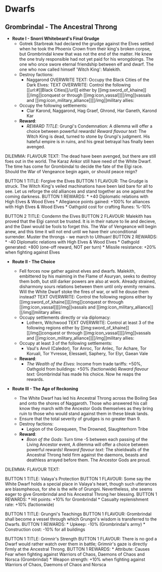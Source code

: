 # Dwarfs

## Grombrindal - The Ancestral Throng
* **Route I - Snorri Whitebeard's Final Grudge**
  * Gotrek Starbreak had declared the grudge against the Elves settled when he took the Phoenix Crown from their king's broken corpse, but Grombrindal knew that was not the end of the matter. He knew the one truly responsible had not yet paid for his wrongdoings. The one who once swore eternal friendship between elf and dwarf. The one who now called himself 'Witch King': Malekith.
  * Destroy factions:
    * Naggarond
OVERWRITE TEXT: Occupy the Black Cities of the Dark Elves:
TEXT OVERWRITE: Control the following [[url:#]]Black Cities[[/url]] either by [[img:sword_of_khaine]][[/img]]conquest or through [[img:icon_vassal]][[/img]]vassals and [[img:icon_military_alliance]][[/img]]military allies:
  * Occupy the following settlements:
    * Clar Karond, Naggarond, Hag Graef, Ghrond, Har Ganeth, Karond Kar
  * **Reward**:
    * _REWARD TITLE_: Grungi's Condemnation: A dilemma will offer a choice between powerful rewards!
_Reward flavour text:_ The Witch King is dead, turned to stone by Grungi's judgment. His hateful empire is in ruins, and his great betrayal has finally been avenged.

DILEMMA:
FLAVOUR TEXT: The dead have been avenged, but there are still foes out in the world. The Karaz Ankor still have need of the White Dwarf. The time has come for Grombindal to decide the fate of the Elgi race. Should the War of Vengeance begin again, or should peace reign?

BUTTON 1 TITLE: Forgive the Elves
BUTTON 1 FLAVOUR: The Grudge is struck. The Witch King's veiled machinations have been laid bare for all to see. Let us reforge the old alliances and stand together as one against the coming darkness.
BUTTON 1 REWARDS: 
    * +40 Diplomatic relations with High Elves & Wood Elves
    * Allegiance points gained: +100% for alliances with High Elves & Wood Elves
    * Oathgold cost for crafting Runes: %-10%

BUTTON 2 TITLE: Condemn the Elves
BUTTON 2 FLAVOUR: Malekith has proved that the Elgi cannot be trusted. It is in their nature to lie and decieve, and the Dawi would be fools to forget this. The War of Vengeance will begin anew, and this time it will not end until we have their unconditional surrender. Muster the throngs - we march to Ulthuan!
BUTTON 2 REWARDS:
    * -40 Diplomatic relations with High Elves & Wood Elves
    * Oathgold generated: +800 (one-off reward, NOT per turn)
    * Missile resistance: +20% when fighting against Elves

* **Route II - The Choice**
  * Fell forces now gather against elves and dwarfs. Malekith, embittered by his maiming in the Flame of Asuryan, seeks to destroy them both, but still darker powers are also at work. Already strained, disharmony sours relations between them until only enmity remains. Will the White Dwarf stoke the fires of war, or will he douse them instead?
TEXT OVERWRITE: Control the following regions either by [[img:sword_of_khaine]][[/img]]conquest or through [[img:icon_vassal]][[/img]]vassals and [[img:icon_military_alliance]][[/img]]military allies:
  * Occupy settlements directly or via diplomacy:
    * Lothern, Witchwood
TEXT OVERWRITE: Control at least 3 of the following regions either by [[img:sword_of_khaine]][[/img]]conquest or through [[img:icon_vassal]][[/img]]vassals and [[img:icon_military_alliance]][[/img]]military allies:
  * Occupy at least 3 of the following settlements:
    * Vaul's Anvil (Caledor), Tor Anroc, Tor Anlec, Tor Achare, Tor Koruali, Tor Yvresse, Elessaeli, Saphery, Tor Elyr, Gaean Vale
  * **Reward**:
    * _The Wealth of the Elves_: Income from trade tariffs: +50%, Oathgold from buildings: +50% (factionwide)
_Reward flavour text:_ Grombrindal has made his choice. Now he reaps the rewards.

* **Route III - The Age of Reckoning**
  * The White Dwarf has led his Ancestral Throng across the Boiling Sea and onto the shores of Naggaroth. Those who answered his call know they march with the Ancestor Gods themselves as they bring ruin to those who would stand against them in these bleak lands.
  * Ensure that the total severity of grudges is no greater than 9.
  * Destroy factions:
    * Legion of the Gorequeen, The Drowned, Slaughterhorn Tribe
  * **Reward**:
    * _Boon of the Gods_: Turn time -5 between each passing of the Living Ancestor event, A dilemma will offer a choice between powerful rewards!
_Reward flavour text:_ The shieldwalls of the Ancestral Throng held firm against the daemons, beasts and deathless arrayed before them. The Ancestor Gods are proud.

DILEMMA:
FLAVOUR TEXT: 

BUTTON 1 TITLE: Valaya's Protection
BUTTON 1 FLAVOUR: Some say the White Dwarf holds a special place in Valaya's heart, though such utterances are blasmpheous, for she is the wife of Grungni. Nevertheless, she seems eager to give Grombrindal and his Ancestral Throng her blessing.
BUTTON 1 REWARDS: 
    * Hit points: +10% for Grombrindal
    * Casualty replenishment rate: +10% (factionwide)

BUTTON 1 TITLE: Grungni's Teachings
BUTTON 1 FLAVOUR: Grombrindal shall become a vessel through which Grungni's wisdom is transferred to the Dwarfs.
BUTTON 1 REWARDS: 
    * Upkeep: -10% (Grombrindal's army)
    * Construction cost: -10% for all buildings

BUTTON 1 TITLE: Grimnir's Strength
BUTTON 1 FLAVOUR: There is no god a Dwarf would rather watch over them in battle; Grimnir's gaze is directly firmly at the Ancestral Throng.
BUTTON 1 REWARDS: 
    * Attribute: Causes Fear when fighting against Warriors of Chaos, Daemons of Chaos and Norsca (Grombrindal)
    * Weapon strength: +10% when fighting against Warriors of Chaos, Daemons of Chaos and Norsca
